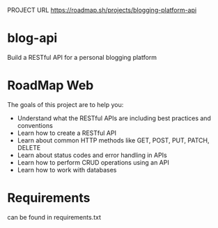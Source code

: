 PROJECT URL
https://roadmap.sh/projects/blogging-platform-api

# **blog-api**
Build a RESTful API for a personal blogging platform 

# **RoadMap Web**
The goals of this project are to help you:

* Understand what the RESTful APIs are including best practices and conventions
* Learn how to create a RESTful API
* Learn about common HTTP methods like GET, POST, PUT, PATCH, DELETE
* Learn about status codes and error handling in APIs
* Learn how to perform CRUD operations using an API
* Learn how to work with databases

# **Requirements**

can be found in requirements.txt
